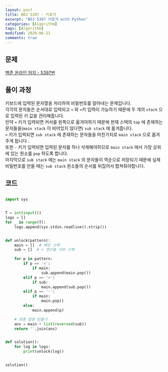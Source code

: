 ```yaml
---
layout: post
title: BOJ 5397 - 키로거
excerpt: "BOJ 5397 키로거 with Python"
categories: [Algorithm]
tags: [Algorithm]
modified: 2020-06-21
comments: true
---
```


## 문제
[백준 온라인 저지 - 5397번](https://www.acmicpc.net/problem/5397)

## 풀이 과정
키보드에 입력된 문자열을 처리하여 비밀번호를 알아내는 문제입니다. <br>
각각의 문자들은 순서대로 입력되고 `<` 와 `>`키 입력이 가능하기 때문에 두 개의 `stack` 으로 입력된 키 값을 관리해줍니다. <br>
만약 `<` 키가 입력되면 커서를 왼쪽으로 옮겨야하기 때문에 현재 스택의 `top` 에 존재하는 문자들을(`main stack` 이 비어있지 않다면) `sub stack` 에 옮겨줍니다. <br>
`>` 키가 입력되면 `sub stack` 에 존재하는 문자들을 마찬가지로 `main stack` 으로 옮겨주게 됩니다 .<br>
또한 `-` 키가 입력되면 입력된 문자를 하나 삭제해야하므로 `main stack` 에서 가장 상위에 있는 원소를 `pop` 하도록 합니다. <br>
마지막으로 `sub stack` 에는 `main stack` 의 문자들이 역순으로 저장되기 때문에 실제 비밀번호를 만들 때는 `sub stack` 원소들의 순서를 뒤집어서 합쳐줘야합니다. <br>


## 코드

~~~ python

import sys


T = int(input())
logs = []
for _ in range(T):
    logs.append(sys.stdin.readline().strip())


def unlock(pattern):
    main = []  # 메인 스택
    sub = []  # < 연산용 서브 스택

    for p in pattern:
        if p == '<':
            if main:
                sub.append(main.pop())
        elif p == '>':
            if sub:
                main.append(sub.pop())
        elif p == '-':
            if main:
                main.pop()
        else:
            main.append(p)

    # 최종 암호 만들기
    ans = main + list(reversed(sub))
    return ''.join(ans)


def solution():
    for log in logs:
        print(unlock(log))


solution()

~~~